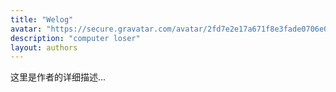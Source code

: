 ```yaml
---
title: "Welog"
avatar: "https://secure.gravatar.com/avatar/2fd7e2e17a671f8e3fade0706e0a667e?s=128&d=mm&r=g"
description: "computer loser"
layout: authors
---
```

这里是作者的详细描述...